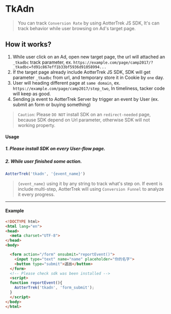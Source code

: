 # TkAdn

> You can track `Conversion Rate` by using AotterTrek JS SDK, It's can track behavior while user browsing on Ad's target page.

## How it works?

1. While user click on an Ad, open new target page, the url will attached an `_tkadbc` track parameter, ex. `https://example.com/page/camp2017/?_tkadbc=fd91c867eff1b33bf5936d91058994...`
2. If the target page already include AotterTrek JS SDK, SDK will get parameter `_tkadbc` from url, and temporary store it in Cookie by `one` day.
3. User will heading different page at `same domain`, ex. `https://example.com/page/camp2017/step_two`, In timeliness, tacker code will keep as good.
4. Sending js event to AotterTrek Server by trigger an event by User (ex. submit an form or buying something)

> `Caution`: Please `DO NOT` install SDK on an `redirect-needed` page, because SDK depend on Url parameter, otherwise SDK will not working property.


#### Usage

##### 1. Please install SDK on every User-flow page.
##### 2. While user finished some action.
```js
AotterTrek('tkadn', '{event_name}')
```

> `{event_name}`  using it by any string to track what's step on. If event is include multi-step, AotterTrek will using `Conversion Funnel` to analyze it every progress.

---

#### Example
```html
<!DOCTYPE html>
<html lang="en">
<head>
  <meta charset="UTF-8">
</head>
<body>

  <form action="/form" onsubmit="reportEvent()">
    <input type="text" name="name" placeholder="你的名字">
    <button type="submit">送出</button>
  </form>
  <!-- Please check sdk was been installed -->
  <script>
  function reportEvent(){
    AotterTrek('tkadn', 'form_submit');
  }
  </script>
</body>
</html>
```
